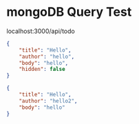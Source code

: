 # mongoDB Query Test

localhost:3000/api/todo

``` json
{
    "title": "Hello",
    "author": "hello",
    "body": "hello",
    "hidden": false
}
```

``` json
{
    "title": "Hello",
    "author": "hello2",
    "body": "hello"
}
```
